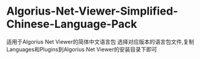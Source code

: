 # Algorius-Net-Viewer-Simplified-Chinese-Language-Pack
适用于Algorius Net Viewer的简体中文语言包
选择对应版本的语言包文件,复制Languages和Plugins到Algorius Net Viewer的安装目录下即可
